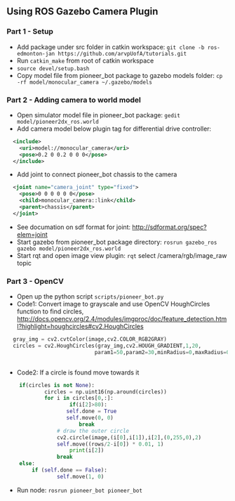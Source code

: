 ## Using ROS Gazebo Camera Plugin

### Part 1 - Setup
- Add package under src folder in catkin workspace: `git clone -b ros-edmonton-jan https://github.com/arvpUofA/tutorials.git`
- Run `catkin_make` from root of catkin workspace
- `source devel/setup.bash`
- Copy model file from pioneer_bot package to gazebo models folder: `cp -rf model/monocular_camera ~/.gazebo/models`

### Part 2 - Adding camera to world model
- Open simulator model file in pioneer_bot package: `gedit model/pioneer2dx_ros.world`
- Add camera model below plugin tag for differential drive controller: 
``` xml
  <include>
    <uri>model://monocular_camera</uri>
    <pose>0.2 0 0.2 0 0 0</pose>
  </include>
```
- Add joint to connect pioneer_bot chassis to the camera
``` xml
  <joint name="camera_joint" type="fixed">
    <pose>0 0 0 0 0 0</pose>
    <child>monocular_camera::link</child>
    <parent>chassis</parent>
  </joint> 
```
- See documation on sdf format for joint: http://sdformat.org/spec?elem=joint
- Start gazebo from pioneer_bot package directory: `rosrun gazebo_ros gazebo model/pioneer2dx_ros.world`
- Start rqt and open image view plugin: `rqt` select /camera/rgb/image_raw topic



### Part 3 - OpenCV 
- Open up the python script `scripts/pioneer_bot.py`
- Code1: Convert image to grayscale and use OpenCV HoughCircles function to find circles, http://docs.opencv.org/2.4/modules/imgproc/doc/feature_detection.html?highlight=houghcircles#cv2.HoughCircles
``` python
  gray_img = cv2.cvtColor(image,cv2.COLOR_RGB2GRAY)
  circles = cv2.HoughCircles(gray_img,cv2.HOUGH_GRADIENT,1,20,
                            param1=50,param2=30,minRadius=0,maxRadius=0.3)
    
```
- Code2: If a circle is found move towards it
```python
	if(circles is not None):
    	    circles = np.uint16(np.around(circles))
    	    for i in circles[0,:]:
                    if(i[2]>80):
         	       self.done = True
         	       self.move(0, 0)
                       break
    	        # draw the outer circle
    		    cv2.circle(image,(i[0],i[1]),i[2],(0,255,0),2)
    		    self.move((rows/2-i[0]) * 0.01, 1)
                    print(i[2])
    		    break
	else:
	    if (self.done == False):
    	        self.move(1, 0)
```
- Run node: `rosrun pioneer_bot pioneer_bot`

